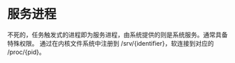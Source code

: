 # 服务进程

不死的，任务触发式的进程即为服务进程，由系统提供的则是系统服务。通常具备特殊权限。
通过在内核文件系统中注册到 /srv/{identifier}，软连接到对应的 /proc/{pid}。
